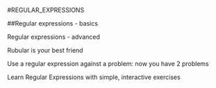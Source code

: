 #REGULAR_EXPRESSIONS

##Regular expressions - basics

Regular expressions - advanced

Rubular is your best friend

Use a regular expression against a problem: now you have 2 problems

Learn Regular Expressions with simple, interactive exercises
